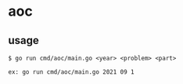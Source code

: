 # aoc

## usage

```
$ go run cmd/aoc/main.go <year> <problem> <part>

ex: go run cmd/aoc/main.go 2021 09 1
```
